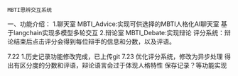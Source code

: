     MBTI思辨交互系统 
一、功能介绍：
1.聊天室
MBTI_Advice:实现可供选择的MBTI人格化AI聊天室
基于langchain实现多模型多轮交互
2.辩论室
MBTI_Debate:实现辩论
评分系统：辩论结束后点击评分会得到每位辩手的信息和分数，以及评语。

7.22
    1.历史记录功能修改完成，已上传git
7.23
    优化评分系统，修改为异步处理
    得出有区分度的分数和评语，辩论语言会过于体现人格特性
    保存记录？等功能实现